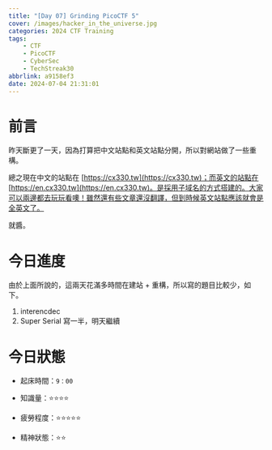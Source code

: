 ```yaml
---
title: "[Day 07] Grinding PicoCTF 5"
cover: /images/hacker_in_the_universe.jpg
categories: 2024 CTF Training
tags:
    - CTF
    - PicoCTF
    - CyberSec
    - TechStreak30
abbrlink: a9158ef3
date: 2024-07-04 21:31:01
---
```


# 前言

昨天斷更了一天，因為打算把中文站點和英文站點分開，所以對網站做了一些重構。

總之現在中文的站點在 [https://cx330.tw](https://cx330.tw)；而英文的站點在 [https://en.cx330.tw](https://en.cx330.tw)。是採用子域名的方式搭建的。大家可以兩邊都去玩玩看噢！雖然還有些文章還沒翻譯，但到時候英文站點應該就會是全英文了。

就醬。

# 今日進度

由於上面所說的，這兩天花滿多時間在建站 + 重構，所以寫的題目比較少，如下。

1. interencdec
2. Super Serial 寫一半，明天繼續

# 今日狀態

-   起床時間：`9：00`

-   知識量：⭐⭐⭐⭐

-   疲勞程度：⭐⭐⭐⭐⭐

-   精神狀態：⭐⭐
